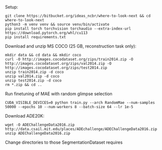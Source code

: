 Setup:  
```shell
git clone https://bitbucket.org/ideas_ncbr/where-to-look-next && cd where-to-look-next 
python3 -m venv venv && source venv/bin/activate
pip install torch torchvision torchaudio --extra-index-url https://download.pytorch.org/whl/cu113
pip install requirements.txt
```
Download and unzip MS COCO (25 GB, reconstruction task only):
```shell
mkdir data && cd data && mkdir coco
curl -O http://images.cocodataset.org/zips/train2014.zip -O http://images.cocodataset.org/zips/val2014.zip -O http://images.cocodataset.org/zips/test2014.zip
unzip train2014.zip -d coco
unzip val2014.zip -d coco
unzip test2014.zip -d coco
rm *.zip && cd ..
```
Run finetuning of MAE with random glimpse selection
```shell
CUDA_VISIBLE_DEVICES=0 python train.py --arch RandomMae --num-samples 50000 --epochs 10 --num-workers 8 --batch-size 64 --lr 1e-5
```

Download ADE20K:
```shell
wget -O ADEChallengeData2016.zip http://data.csail.mit.edu/places/ADEchallenge/ADEChallengeData2016.zip
unzip ADEChallengeData2016.zip
```
Change directories to those SegmentationDataset requires